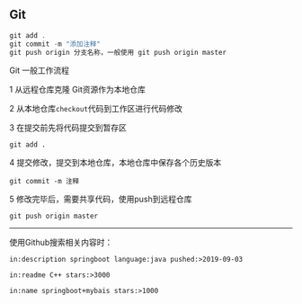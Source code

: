 ## Git

```c++
git add .
git commit -m "添加注释"
git push origin 分支名称，一般使用 git push origin master
```

Git 一般工作流程

1 从远程仓库克隆 Git资源作为本地仓库

2 从本地仓库`checkout`代码到工作区进行代码修改

3 在提交前先将代码提交到暂存区 

`git add .`

4 提交修改，提交到本地仓库，本地仓库中保存各个历史版本 

`git commit -m 注释`

5 修改完毕后，需要共享代码，使用push到远程仓库 

`git push origin master`

---

使用Github搜索相关内容时：

`in:description springboot language:java pushed:>2019-09-03`

`in:readme C++ stars:>3000 `

`in:name springboot+mybais stars:>1000`